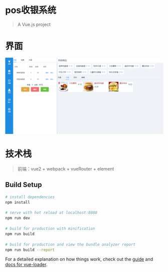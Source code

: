 # pos收银系统

> A Vue.js project
# 界面
![pos 界面](https://raw.githubusercontent.com/dpgirl/person/master/index.png)

# 技术栈
> 前端：vue2 + webpack + vueRouter + element

## Build Setup

``` bash
# install dependencies
npm install

# serve with hot reload at localhost:8080
npm run dev

# build for production with minification
npm run build

# build for production and view the bundle analyzer report
npm run build --report
```

For a detailed explanation on how things work, check out the [guide](http://vuejs-templates.github.io/webpack/) and [docs for vue-loader](http://vuejs.github.io/vue-loader).
